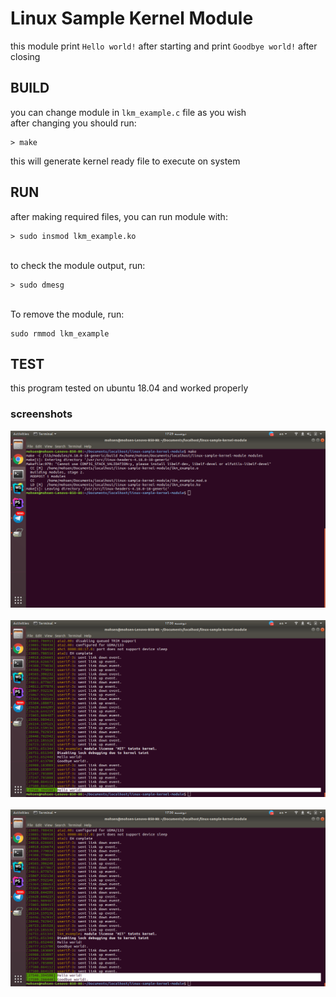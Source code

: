 # Linux Sample Kernel Module
this module print `Hello world!` after starting and print `Goodbye world!` after closing

## BUILD
you can change module in `lkm_example.c` file as you wish
<br/>
after changing you should run:
<br/>

```
> make
```
this will generate kernel ready file to execute on system

## RUN
after making required files, you can run module with:

```
> sudo insmod lkm_example.ko
```
<br/>
to check the module output, run:

```
> sudo dmesg
```
<br/>
To remove the module, run:

```
sudo rmmod lkm_example
```

## TEST
this program tested on ubuntu 18.04 and worked properly

### screenshots

![Alt text](screenshots/1.png?raw=true)
<br/><br/>
![Alt text](screenshots/2.png?raw=true)
<br/><br/>
![Alt text](screenshots/3.png?raw=true)